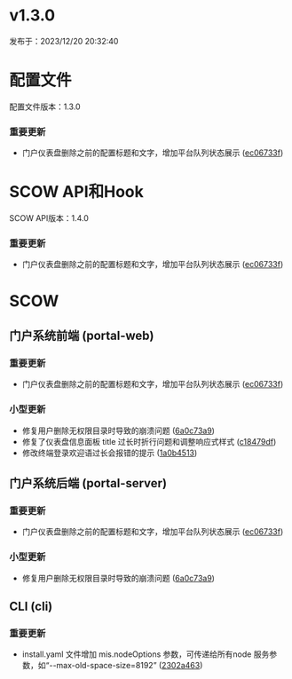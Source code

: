 # v1.3.0

发布于：2023/12/20 20:32:40

# 配置文件

配置文件版本：1.3.0

### 重要更新
- 门户仪表盘删除之前的配置标题和文字，增加平台队列状态展示 ([ec06733f](https://github.com/PKUHPC/OpenSCOW/commit/ec06733f9f28e99204f5052d3996ccc17fce34c5))


# SCOW API和Hook

SCOW API版本：1.4.0

### 重要更新
- 门户仪表盘删除之前的配置标题和文字，增加平台队列状态展示 ([ec06733f](https://github.com/PKUHPC/OpenSCOW/commit/ec06733f9f28e99204f5052d3996ccc17fce34c5))


# SCOW

## 门户系统前端 (portal-web) 

### 重要更新
- 门户仪表盘删除之前的配置标题和文字，增加平台队列状态展示 ([ec06733f](https://github.com/PKUHPC/OpenSCOW/commit/ec06733f9f28e99204f5052d3996ccc17fce34c5))

### 小型更新
- 修复用户删除无权限目录时导致的崩溃问题 ([6a0c73a9](https://github.com/PKUHPC/OpenSCOW/commit/6a0c73a972f816d2ea3d09bba5f6252304361735))
- 修复了仪表盘信息面板 title 过长时折行问题和调整响应式样式 ([c18479df](https://github.com/PKUHPC/OpenSCOW/commit/c18479df2cca40f761cfa93e9259d8c97d6aebce))
- 修改终端登录欢迎语过长会报错的提示 ([1a0b4513](https://github.com/PKUHPC/OpenSCOW/commit/1a0b45131c0eb3451059555a48dcbca8086ca8a4))

## 门户系统后端 (portal-server) 

### 重要更新
- 门户仪表盘删除之前的配置标题和文字，增加平台队列状态展示 ([ec06733f](https://github.com/PKUHPC/OpenSCOW/commit/ec06733f9f28e99204f5052d3996ccc17fce34c5))

### 小型更新
- 修复用户删除无权限目录时导致的崩溃问题 ([6a0c73a9](https://github.com/PKUHPC/OpenSCOW/commit/6a0c73a972f816d2ea3d09bba5f6252304361735))

## CLI (cli) 

### 重要更新
- install.yaml 文件增加 mis.nodeOptions 参数，可传递给所有node 服务参数，如“--max-old-space-size=8192” ([2302a463](https://github.com/PKUHPC/OpenSCOW/commit/2302a4639ed0ade486497ed4db767c5f0b11dc72))


